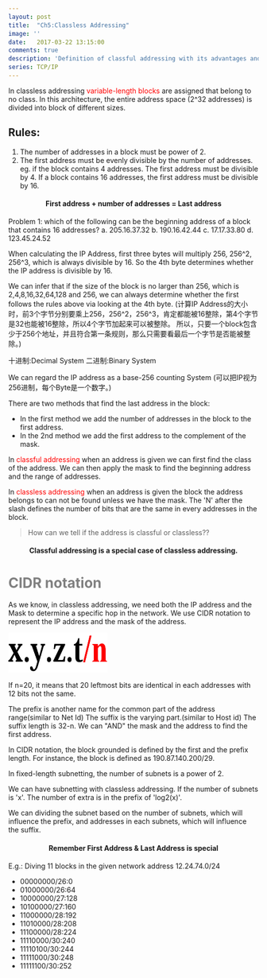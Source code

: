 ```yaml
---
layout: post
title:  "Ch5:Classless Addressing"
image: ''
date:   2017-03-22 13:15:00
comments: true
description: 'Definition of classful addressing with its advantages and dis advantages'
series: TCP/IP
---
```


In classless addressing <label style="color:red">variable-length blocks</label> are assigned that belong to no class. In this architecture, the entire address space (2^32 addresses) is divided into block of different sizes. 

## Rules:
1. The number of addresses in a block must be power of 2.
2. The first address must be evenly divisible by the number of addresses.
	eg. if the block contains 4 addresses. The first address must be divisible by 4. If a block contains 16 addresses, the first address must be divisible by 16.

<h4 style="text-align:center"> First address + number of addresses = Last address</h4>

Problem 1: which of the following can be the beginning address of a block that contains 16 addresses?
	a. 205.16.37.32  b. 190.16.42.44  c. 17.17.33.80  d. 123.45.24.52
	
When calculating the IP Address, first three bytes will multiply 256, 256^2, 256^3, which is always divisible by 16. So the 4th byte determines whether the IP address is divisible by 16.

We can infer that if the size of the block is no larger than 256, which is 2,4,8,16,32,64,128 and 256, we can always determine whether the first follows the rules above via looking at the 4th byte. (计算IP Address的大小时，前3个字节分别要乘上256，256^2，256^3，肯定都能被16整除，第4个字节是32也能被16整除，所以4个字节加起来可以被整除。
	所以，只要一个block包含少于256个地址，并且符合第一条规则，那么只需要看最后一个字节是否能被整除。)

十进制:Decimal System 
二进制:Binary System

We can regard the IP address as a base-256 counting System
(可以把IP视为256进制，每个Byte是一个数字。)

There are two methods that find the last address in the block:
- In the first method we add the number of addresses in the block to the first address.
- In the 2nd method we add the first address to the complement of the mask.

In <label style="color:red">classful addressing</label> when an address is given we can first find the class of the address. We can then apply the mask to find the beginning address and the range of addresses.

In <label style="color:red">classless addressing</label> when an address is given the block the address belongs to can not be found unless we have the mask. The 'N' after the slash defines the number of bits that are the same in every addresses in the block.

> How can we tell if the address is classful or classless??

<h4 style="text-align:center"> Classful addressing is a special case of classless addressing.</h4>

<h1 style="color:grey"> CIDR notation </h1>

As we know, in classless addressing, we need both the IP address and the Mask to determine a specific hop in the network.
We use CIDR notation to represent the IP address and the mask of the address.

<img src="/assets/img/having-fun/CIDRnotation.jpg" style="width:200px;height:80px;" >

If n=20, it means that 20 leftmost bits are identical in each addresses with 12 bits not the same.

The prefix is another name for the common part of the address range(similar to Net Id)
The suffix is the varying part.(similar to Host id) The suffix length is 32-n.
We can "AND" the mask and the address to find the first address.

In CIDR notation, the block grounded is defined by the first and the prefix length. For instance, the block is defined as 190.87.140.200/29.

In fixed-length subnetting, the number of subnets is a power of 2.

We can have subnetting with classless addressing. If the number of subnets is 'x'. The number of extra is in the prefix of 'log2(x)'.

We can dividing the subnet based on the number of subnets, which will influence the prefix, and addresses in each subnets, which will influence the suffix.

<h4 style="text-align:center">Remember First Address & Last Address is special</h4>

E.g.: Diving 11 blocks in the given network address 12.24.74.0/24
* 00000000/26:0
* 01000000/26:64
* 10000000/27:128
* 10100000/27:160
* 11000000/28:192
* 11010000/28:208
* 11100000/28:224
* 11110000/30:240
* 11110100/30:244
* 11111000/30:248
* 11111100/30:252


